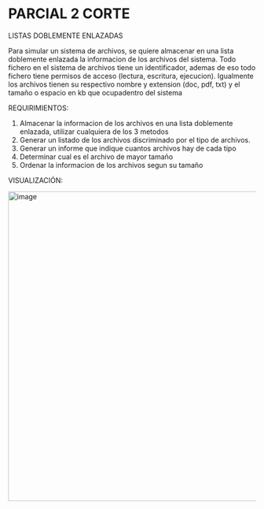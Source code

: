 # PARCIAL 2 CORTE

LISTAS DOBLEMENTE ENLAZADAS

Para simular un sistema de archivos, se quiere almacenar en una lista doblemente enlazada
la informacion de los archivos del sistema. Todo fichero en el sistema de archivos tiene 
un identificador, ademas de eso todo fichero tiene permisos de acceso (lectura, escritura,
ejecucion). Igualmente los archivos tienen su respectivo nombre y extension (doc, pdf, txt) 
y el tamaño o espacio en kb que ocupadentro del sistema

REQUIRIMIENTOS:
1. Almacenar la informacion de los archivos en una lista doblemente enlazada, utilizar cualquiera de los 3 metodos
2. Generar un listado de los archivos discriminado por el tipo de archivos.
3. Generar un informe que indique cuantos archivos hay de cada tipo
4. Determinar cual es el archivo de mayor tamaño
5. Ordenar la informacion de los archivos segun su tamaño

VISUALIZACIÓN:


<img width="629" alt="image" src="https://user-images.githubusercontent.com/81385175/174171373-6979ba7d-9517-4471-86dc-761c54d6de5a.png">

